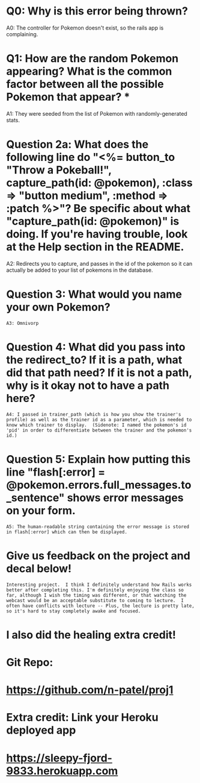 # Q0: Why is this error being thrown?
   A0: The controller for Pokemon doesn't exist, so the rails app is complaining.

# Q1: How are the random Pokemon appearing? What is the common factor between all the possible Pokemon that appear? *
   A1: They were seeded from the list of Pokemon with randomly-generated stats.

# Question 2a: What does the following line do "<%= button_to "Throw a Pokeball!", capture_path(id: @pokemon), :class => "button medium", :method => :patch %>"? Be specific about what "capture_path(id: @pokemon)" is doing. If you're having trouble, look at the Help section in the README.
   A2: Redirects you to capture, and passes in the id of the pokemon so it can actually be added to your list of pokemons in the database.

# Question 3: What would you name your own Pokemon?
    A3: Omnivorp

# Question 4: What did you pass into the redirect_to? If it is a path, what did that path need? If it is not a path, why is it okay not to have a path here?
    A4: I passed in trainer_path (which is how you show the trainer's profile) as well as the trainer id as a parameter, which is needed to know which trainer to display.  (Sidenote: I named the pokemon's id 'pid' in order to differentiate between the trainer and the pokemon's id.)

# Question 5: Explain how putting this line "flash[:error] = @pokemon.errors.full_messages.to_sentence" shows error messages on your form.
    A5: The human-readable string containing the error message is stored in flash[:error] which can then be displayed.

# Give us feedback on the project and decal below!
    Interesting project.  I think I definitely understand how Rails works better after completing this. I'm definitely enjoying the class so far, although I wish the timing was different, or that watching the webcast would be an acceptable substitute to coming to lecture.  I often have conflicts with lecture -- Plus, the lecture is pretty late, so it's hard to stay completely awake and focused.

# I also did the healing extra credit!

# Git Repo:
#    https://github.com/n-patel/proj1

# Extra credit: Link your Heroku deployed app
#    https://sleepy-fjord-9833.herokuapp.com

